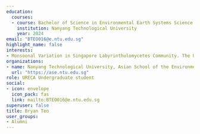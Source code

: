 ```yaml
---
education:
  courses:
  - course: Bachelor of Science in Environmental Earth Systems Science
    institution: Nanyang Technological University
    year: 2024
email: "BTEO016@e.ntu.edu.sg"
highlight_name: false
interests:
- Monsoonal Variation in Singapore Labyrinthulomycetes Community. The URECA final report and poster can be access [here](https://doi.org/10.6084/m9.figshare.22315123.v1).
organizations:
- name: Nanyang Technological University, Asian School of the Environment
  url: "https://ase.ntu.edu.sg"
role: URECA Undergraduate student
social:
- icon: envelope
  icon_pack: fas
  link: mailto:BTEO016@e.ntu.edu.sg
superuser: false
title: Bryan Teo
user_groups:
- Alumni
---
```

